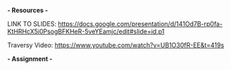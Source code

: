 **- Resources -**

LINK TO SLIDES: https://docs.google.com/presentation/d/141Od7B-rp0fa-KtHRHcX5i0PsogBFKHeR-5veYEamjc/edit#slide=id.p1

Traversy Video: https://www.youtube.com/watch?v=UB1O30fR-EE&t=419s

**- Assignment -**
